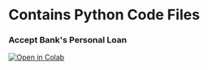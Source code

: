 # Contains Python Code Files

### Accept Bank's Personal Loan

[![Open in Colab](https://colab.research.google.com/assets/colab-badge.svg)](https://colab.research.google.com/github/ratnamanedhar/ASA_INDVIDUAL_ASSIG/blob/main/NOTEBOOKS/ASA_ASSIGNMENT_RATNA.ipynb)
